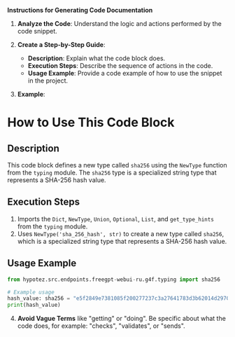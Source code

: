 **Instructions for Generating Code Documentation**

1. **Analyze the Code**: Understand the logic and actions performed by the code snippet.

2. **Create a Step-by-Step Guide**:
    - **Description**: Explain what the code block does.
    - **Execution Steps**: Describe the sequence of actions in the code.
    - **Usage Example**: Provide a code example of how to use the snippet in the project.

3. **Example**:

How to Use This Code Block
=========================================================================================

Description
-------------------------
This code block defines a new type called `sha256` using the `NewType` function from the `typing` module. The `sha256` type is a specialized string type that represents a SHA-256 hash value.

Execution Steps
-------------------------
1. Imports the `Dict`, `NewType`, `Union`, `Optional`, `List`, and `get_type_hints` from the `typing` module.
2. Uses `NewType('sha_256_hash', str)` to create a new type called `sha256`, which is a specialized string type that represents a SHA-256 hash value. 

Usage Example
-------------------------

```python
from hypotez.src.endpoints.freegpt-webui-ru.g4f.typing import sha256

# Example usage
hash_value: sha256 = "e5f2849e7381085f200277237c3a27641783d3b62014d29703e3c2e12c3f1111"
print(hash_value)
```

4. **Avoid Vague Terms** like "getting" or "doing". Be specific about what the code does, for example: "checks", "validates", or "sends".